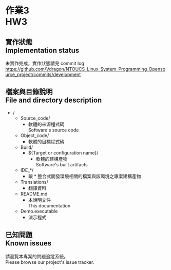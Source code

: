 # 作業3<br />HW3
## 實作狀態<br />Implementation status
未實作完成，實作狀態請見 commit log
https://github.com/Vdragon/NTOUCS_Linux_System_Programming_Opensource_project/commits/development

## 檔案與目錄說明<br />File and directory description
* /
    * Source_code/
        * 軟體的來源程式碼  
          Software's source code
    * Object_code/
        * 軟體的目標程式碼
    * Build/
        * ${Target or configuration name}/
            * 軟體的建構產物  
              Software's built artifacts
    * IDE_*/
        * 跟 * 整合式開發環境相關的檔案與該環境之專案建構產物
    * Translations/
        * 翻譯資料
    * README.md
        * 本說明文件  
          This documentation
    * Demo.executable
        * 演示程式

## 已知問題<br />Known issues
請瀏覽本專案的問題追蹤系統。  
Please browse our project's issue tracker.